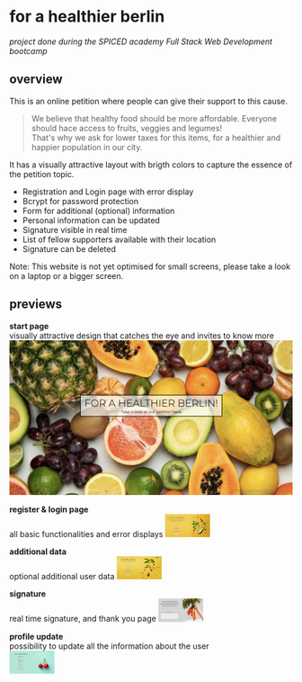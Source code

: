 # for a healthier berlin

*project done during the SPICED academy Full Stack Web Development bootcamp* <br/>

## overview <br/>
This is an online petition where people can give their support to this cause. 
> We believe that healthy food should be more affordable. Everyone should hace access to fruits, veggies and legumes! <br/> That's why we ask for lower taxes for this items, for a healthier and happier population in our city. <br/>

It has a visually attractive layout with brigth colors to capture the essence of the petition topic.

- Registration and Login page with error display
- Bcrypt for password protection
- Form for additional (optional) information
- Personal information can be updated 
- Signature visible in real time 
- List of fellow supporters available with their location
- Signature can be deleted

Note: This website is not yet optimised for small screens, please take a look on a laptop or a bigger screen. <br/>

## previews <br/>

**start page** <br/>
visually attractive design that catches the eye and invites to know more
<img src="public/images/gifs/00_intro.jpg"/>

**register & login page** <br/>
all basic functionalities and error displays
<img src="public/images/gifs/01_login.gif" width="80vw"/>

**additional data** <br/>
optional additional user data
<img src="public/images/gifs/02_data.gif" width="80vw"/>

**signature** <br/>
real time signature, and thank you page
<img src="public/images/gifs/03_signature.gif" width="80vw"/>

**profile update** <br/>
possibility to update all the information about the user <br/>
<img src="public/images/gifs/04_update.gif" width="80vw"/>
